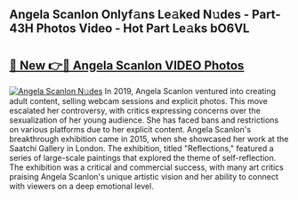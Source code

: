 ## Angela Scanlon Onlyf𝚊ns Le𝚊ked N𝚞des - Part-43H Photos Video - Hot Part Le𝚊ks bO6VL

# <h2><a href="http://ac21161.deff.icu/?id=Angela+Scanlon">🔗 New 👉🔴 Angela Scanlon VIDEO Photos</a></h2>

[![Angela Scanlon N𝚞des](https://i.imgur.com/rIISA9y.gif)](http://ac21161.deff.icu/?id=Angela+Scanlon)
In 2019, Angela Scanlon ventured into creating adult content, selling webcam sessions and explicit photos. This move escalated her controversy, with critics expressing concerns over the sexualization of her young audience. She has faced bans and restrictions on various platforms due to her explicit content. Angela Scanlon's breakthrough exhibition came in 2015, when she showcased her work at the Saatchi Gallery in London. The exhibition, titled "Reflections," featured a series of large-scale paintings that explored the theme of self-reflection. The exhibition was a critical and commercial success, with many art critics praising Angela Scanlon's unique artistic vision and her ability to connect with viewers on a deep emotional level.
